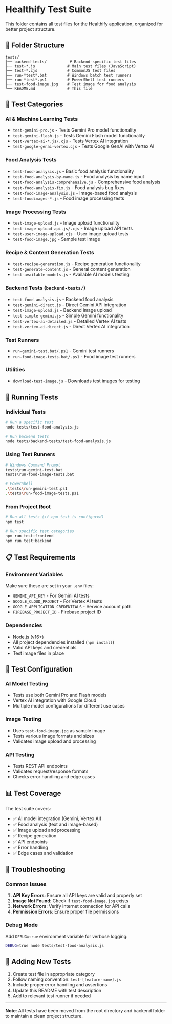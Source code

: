 # Healthify Test Suite

This folder contains all test files for the Healthify application, organized for better project structure.

## 📁 Folder Structure

```
tests/
├── backend-tests/          # Backend-specific test files
├── test-*.js              # Main test files (JavaScript)
├── test-*.cjs             # CommonJS test files
├── run-*test*.bat         # Windows batch test runners
├── run-*test*.ps1         # PowerShell test runners
├── test-food-image.jpg    # Test image for food analysis
└── README.md              # This file
```

## 🧪 Test Categories

### AI & Machine Learning Tests
- `test-gemini-pro.js` - Tests Gemini Pro model functionality
- `test-gemini-flash.js` - Tests Gemini Flash model functionality
- `test-vertex-ai-*.js/.cjs` - Tests Vertex AI integration
- `test-google-genai-vertex.cjs` - Tests Google GenAI with Vertex AI

### Food Analysis Tests
- `test-food-analysis.js` - Basic food analysis functionality
- `test-food-analysis-by-name.js` - Food analysis by name input
- `test-food-analysis-comprehensive.js` - Comprehensive food analysis
- `test-food-analysis-fix.js` - Food analysis bug fixes
- `test-food-image-analysis.js` - Image-based food analysis
- `test-foodimages-*.js` - Food image processing tests

### Image Processing Tests
- `test-image-upload.js` - Image upload functionality
- `test-image-upload-api.js/.cjs` - Image upload API tests
- `test-user-image-upload.cjs` - User image upload tests
- `test-food-image.jpg` - Sample test image

### Recipe & Content Generation Tests
- `test-recipe-generation.js` - Recipe generation functionality
- `test-generate-content.js` - General content generation
- `test-available-models.js` - Available AI models testing

### Backend Tests (`backend-tests/`)
- `test-food-analysis.js` - Backend food analysis
- `test-gemini-direct.js` - Direct Gemini API integration
- `test-image-upload.js` - Backend image upload
- `test-simple-gemini.js` - Simple Gemini functionality
- `test-vertex-ai-detailed.js` - Detailed Vertex AI tests
- `test-vertex-ai-direct.js` - Direct Vertex AI integration

### Test Runners
- `run-gemini-test.bat/.ps1` - Gemini test runners
- `run-food-image-tests.bat/.ps1` - Food image test runners

### Utilities
- `download-test-image.js` - Downloads test images for testing

## 🚀 Running Tests

### Individual Tests
```bash
# Run a specific test
node tests/test-food-analysis.js

# Run backend tests
node tests/backend-tests/test-food-analysis.js
```

### Using Test Runners
```bash
# Windows Command Prompt
tests\run-gemini-test.bat
tests\run-food-image-tests.bat

# PowerShell
.\tests\run-gemini-test.ps1
.\tests\run-food-image-tests.ps1
```

### From Project Root
```bash
# Run all tests (if npm test is configured)
npm test

# Run specific test categories
npm run test:frontend
npm run test:backend
```

## 📋 Test Requirements

### Environment Variables
Make sure these are set in your `.env` files:
- `GEMINI_API_KEY` - For Gemini AI tests
- `GOOGLE_CLOUD_PROJECT` - For Vertex AI tests
- `GOOGLE_APPLICATION_CREDENTIALS` - Service account path
- `FIREBASE_PROJECT_ID` - Firebase project ID

### Dependencies
- Node.js (v16+)
- All project dependencies installed (`npm install`)
- Valid API keys and credentials
- Test image files in place

## 🔧 Test Configuration

### AI Model Testing
- Tests use both Gemini Pro and Flash models
- Vertex AI integration with Google Cloud
- Multiple model configurations for different use cases

### Image Testing
- Uses `test-food-image.jpg` as sample image
- Tests various image formats and sizes
- Validates image upload and processing

### API Testing
- Tests REST API endpoints
- Validates request/response formats
- Checks error handling and edge cases

## 📊 Test Coverage

The test suite covers:
- ✅ AI model integration (Gemini, Vertex AI)
- ✅ Food analysis (text and image-based)
- ✅ Image upload and processing
- ✅ Recipe generation
- ✅ API endpoints
- ✅ Error handling
- ✅ Edge cases and validation

## 🐛 Troubleshooting

### Common Issues
1. **API Key Errors**: Ensure all API keys are valid and properly set
2. **Image Not Found**: Check if `test-food-image.jpg` exists
3. **Network Errors**: Verify internet connection for API calls
4. **Permission Errors**: Ensure proper file permissions

### Debug Mode
Add `DEBUG=true` environment variable for verbose logging:
```bash
DEBUG=true node tests/test-food-analysis.js
```

## 📝 Adding New Tests

1. Create test file in appropriate category
2. Follow naming convention: `test-[feature-name].js`
3. Include proper error handling and assertions
4. Update this README with test description
5. Add to relevant test runner if needed

---

**Note**: All tests have been moved from the root directory and backend folder to maintain a clean project structure.